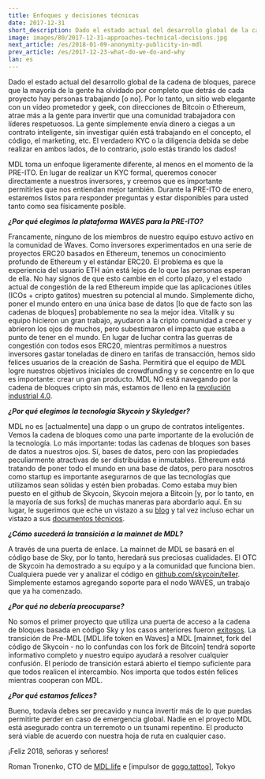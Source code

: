 ```yaml
---
title: Enfoques y decisiones técnicas
date: 2017-12-31
short_description: Dado el estado actual del desarrollo global de la cadena de bloques 
image: images/80/2017-12-31-approaches-technical-decisions.jpg
next_article: /es/2018-01-09-anonymity-publicity-in-mdl
prev_article: /es/2017-12-23-what-do-we-do-and-why
lan: es
---
```


Dado el estado actual del desarrollo global de la cadena de bloques, parece que la mayoría de la gente ha olvidado por completo que detrás de cada proyecto hay personas trabajando [o no]. Por lo tanto, un sitio web elegante con un video prometedor y geek, con direcciones de Bitcoin o Ethereum, atrae más a la gente para invertir que una comunidad trabajadora con líderes respetuosos. La gente simplemente envía dinero a ciegas a un contrato inteligente, sin investigar quién está trabajando en el concepto, el código, el marketing, etc. El verdadero KYC o la diligencia debida se debe realizar en ambos lados, de lo contrario, ¡solo estás tirando los dados!

MDL toma un enfoque ligeramente diferente, al menos en el momento de la PRE-ITO. En lugar de realizar un KYC formal, queremos conocer directamente a nuestros inversores, y creemos que es importante permitirles que nos entiendan mejor también. Durante la PRE-ITO de enero, estaremos listos para responder preguntas y estar disponibles para usted tanto como sea físicamente posible.

***¿Por qué elegimos la plataforma WAVES para la PRE-ITO?***

Francamente, ninguno de los miembros de nuestro equipo estuvo activo en la comunidad de Waves. Como inversores experimentados en una serie de proyectos ERC20 basados ​​en Ethereum, tenemos un conocimiento profundo de Ethereum y el estándar ERC20. El problema es que la experiencia del usuario ETH aún está lejos de lo que las personas esperan de ella. No hay signos de que esto cambie en el corto plazo, y el estado actual de congestión de la red Ethereum impide que las aplicaciones útiles (ICOs + cripto gatitos) muestren su potencial al mundo. Simplemente dicho, poner el mundo entero en una única base de datos [lo que de facto son las cadenas de bloques] probablemente no sea la mejor idea. Vitalik y su equipo hicieron un gran trabajo, ayudaron a la cripto comunidad a crecer y abrieron los ojos de muchos, pero subestimaron el impacto que estaba a punto de tener en el mundo. En lugar de luchar contra las guerras de congestión con todos esos ERC20, mientras permitimos a nuestros inversores gastar toneladas de dinero en tarifas de transacción, hemos sido felices usuarios de la creación de Sasha. Permitirá que el equipo de MDL logre nuestros objetivos iniciales de crowdfunding y se concentre en lo que es importante: crear un gran producto. MDL NO está navegando por la cadena de bloques cripto sin más, estamos de lleno en la [revolución industrial 4.0](https://en.wikipedia.org/wiki/Industry_4.0).

***¿Por qué elegimos la tecnología Skycoin y Skyledger?***

MDL no es [actualmente] una dapp o un grupo de contratos inteligentes. Vemos la cadena de bloques como una parte importante de la evolución de la tecnología. Lo más importante: todas las cadenas de bloques son bases de datos a nuestros ojos. Sí, bases de datos, pero con las propiedades peculiarmente atractivas de ser distribuidas e inmutables. Ethereum está tratando de poner todo el mundo en una base de datos, pero para nosotros como startup es importante asegurarnos de que las tecnologías que utilizamos sean sólidas y estén bien probadas. Como estaba muy bien puesto en el github de Skycoin, Skycoin mejora a Bitcoin [y, por lo tanto, en la mayoría de sus forks] de muchas maneras para abordarlo aquí. En su lugar, le sugerimos que eche un vistazo a su [blog](https://blog.skycoin.net) y tal vez incluso echar un vistazo a sus [documentos técnicos](https://www.skycoin.net/whitepapers).

***¿Cómo sucederá la transición a la mainnet de MDL?***

A través de una puerta de enlace. La mainnet de MDL se basará en el código base de Sky, por lo tanto, heredará sus preciosas cualidades. El OTC de Skycoin ha demostrado a su equipo y a la comunidad que funciona bien. Cualquiera puede ver y analizar el código en [github.com/skycoin/teller](https://github.com/MDLlife/teller). Simplemente estamos agregando soporte para el nodo WAVES, un trabajo que ya ha comenzado.

***¿Por qué no debería preocuparse?***

No somos el primer proyecto que utiliza una puerta de acceso a la cadena de bloques basada en código Sky y los casos anteriores fueron [exitosos](https://otc.skycoin.net). La transición de Pre-MDL [MDL.life token en Waves] a MDL [mainnet, fork del código de Skycoin - no lo confundas con los fork de Bitcoin] tendrá soporte informativo completo y nuestro equipo ayudará a resolver cualquier confusión. El período de transición estará abierto el tiempo suficiente para que todos realicen el intercambio. Nos importa que todos estén felices mientras cooperan con MDL.

***¿Por qué estamos felices?***

Bueno, todavía debes ser precavido y nunca invertir más de lo que puedas permitirte perder en caso de emergencia global. Nadie en el proyecto MDL está asegurado contra un terremoto o un tsunami repentino. El producto será viable de acuerdo con nuestra hoja de ruta en cualquier caso.

¡Feliz 2018, señoras y señores!

Roman Tronenko, CTO de [MDL.life](http://MDL.life) e [impulsor de [gogo.tattoo](http://gogo.tattoo)], Tokyo
